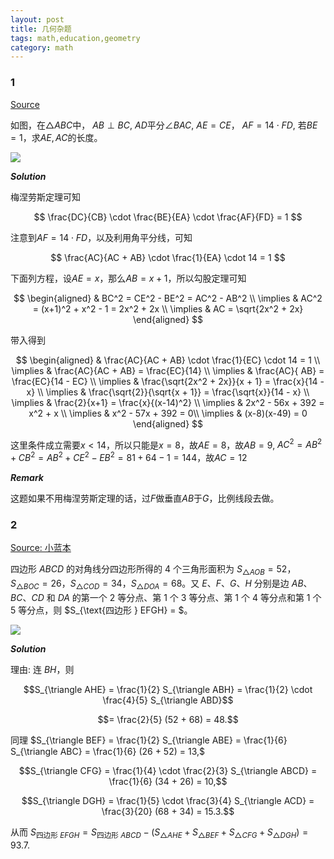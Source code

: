 ```yaml
---
layout: post 
title: 几何杂题
tags: math,education,geometry
category: math
---
```


### 1

[Source](https://www.bilibili.com/video/BV1Y9hGzXEYh/?spm_id_from=333.1365.list.card_archive.click&vd_source=2c3b1cf87d67c244536d57d4d5b68285)

如图，在$\triangle ABC$中， $AB \perp BC$, $AD$平分$\angle BAC$, $AE = CE$，
$AF = 14 \cdot FD$, 若$BE = 1$，求$AE, AC$的长度。

![](https://crsando.github.io/images/2025-08-05/A-001.png)

***Solution***

梅涅劳斯定理可知

$$
\frac{DC}{CB} \cdot \frac{BE}{EA} \cdot \frac{AF}{FD} = 1
$$

注意到$AF = 14 \cdot FD$，以及利用角平分线，可知

$$
    \frac{AC}{AC + AB} \cdot \frac{1}{EA} \cdot 14 = 1
$$

下面列方程，设$AE = x$，那么$AB  = x + 1$，所以勾股定理可知

$$
\begin{aligned}
    & BC^2 = CE^2 - BE^2 = AC^2 - AB^2 \\
    \implies & AC^2 = (x+1)^2 + x^2 - 1 = 2x^2 + 2x \\
    \implies & AC = \sqrt{2x^2 + 2x}
\end{aligned}
$$

带入得到

$$
\begin{aligned}
    & \frac{AC}{AC + AB} \cdot \frac{1}{EC} \cdot 14 = 1 \\
    \implies & \frac{AC}{AC + AB} = \frac{EC}{14} \\
    \implies & \frac{AC}{ AB} = \frac{EC}{14 - EC} \\
    \implies & \frac{\sqrt{2x^2 + 2x}}{x + 1} = \frac{x}{14 - x} \\
    \implies & \frac{\sqrt{2}}{\sqrt{x + 1}} = \frac{\sqrt{x}}{14 - x} \\
    \implies & \frac{2}{x+1} = \frac{x}{(x-14)^2} \\
    \implies & 2x^2 - 56x + 392 = x^2 + x \\
    \implies & x^2 - 57x + 392 = 0\\
    \implies & (x-8)(x-49) = 0
\end{aligned}
$$

这里条件成立需要$x < 14$，所以只能是$x = 8$，故$AE = 8$，故$AB = 9$, 
$AC^2 = AB^2 + CB^2 = AB^2 + CE^2 - EB^2 = 81 + 64 - 1 = 144$，故$AC = 12$

***Remark***

这题如果不用梅涅劳斯定理的话，过$F$做垂直$AB$于$G$，比例线段去做。

### 2

[Source: 小蓝本]()

四边形 $ABCD$ 的对角线分四边形所得的 4 个三角形面积为 $S_{\triangle AOB} = 52$，$S_{\triangle BOC} = 26$，$S_{\triangle COD} = 34$，$S_{\triangle DOA} = 68$。又 $E$、$F$、$G$、$H$ 分别是边 $AB$、$BC$、$CD$ 和 $DA$ 的第一个 $2$ 等分点、第 $1$ 个 $3$ 等分点、第 $1$ 个 $4$ 等分点和第 $1$ 个 $5$ 等分点，则 $S_{\text{四边形 } EFGH} = $。

![](https://crsando.github.io/images/2025-08-05/A-002.png)

***Solution***

理由: 连 $BH$，则

$$S_{\triangle AHE} = \frac{1}{2} S_{\triangle ABH} = \frac{1}{2} \cdot \frac{4}{5} S_{\triangle ABD}$$

$$= \frac{2}{5} (52 + 68) = 48.$$

同理 $S_{\triangle BEF} = \frac{1}{2} S_{\triangle ABE} = \frac{1}{6} S_{\triangle ABC} = \frac{1}{6} (26 + 52) = 13,$

$$S_{\triangle CFG} = \frac{1}{4} \cdot \frac{2}{3} S_{\triangle ABCD} = \frac{1}{6} (34 + 26) = 10,$$

$$S_{\triangle DGH} = \frac{1}{5} \cdot \frac{3}{4} S_{\triangle ACD} = \frac{3}{20} (68 + 34) = 15.3.$$

从而 $S_{\text{四边形 } EFGH} = S_{\text{四边形 } ABCD} - (S_{\triangle AHE} + S_{\triangle BEF} + S_{\triangle CFG} + S_{\triangle DGH}) = 93.7.$
